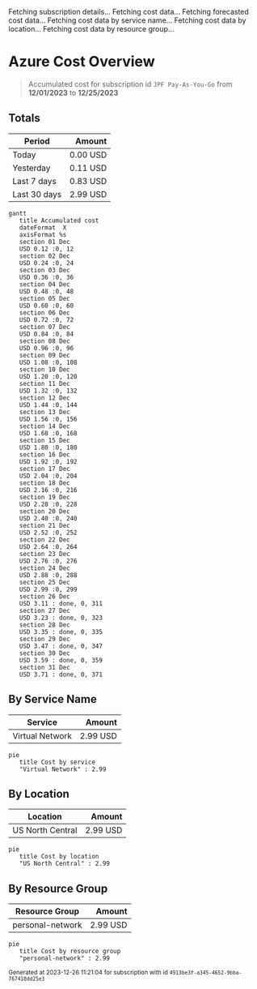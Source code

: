 Fetching subscription details...
Fetching cost data...
Fetching forecasted cost data...
Fetching cost data by service name...
Fetching cost data by location...
Fetching cost data by resource group...
# Azure Cost Overview

> Accumulated cost for subscription id `JPF Pay-As-You-Go` from **12/01/2023** to **12/25/2023**

## Totals

|Period|Amount|
|---|---:|
|Today|0.00 USD|
|Yesterday|0.11 USD|
|Last 7 days|0.83 USD|
|Last 30 days|2.99 USD|

```mermaid
gantt
   title Accumulated cost
   dateFormat  X
   axisFormat %s
   section 01 Dec
   USD 0.12 :0, 12
   section 02 Dec
   USD 0.24 :0, 24
   section 03 Dec
   USD 0.36 :0, 36
   section 04 Dec
   USD 0.48 :0, 48
   section 05 Dec
   USD 0.60 :0, 60
   section 06 Dec
   USD 0.72 :0, 72
   section 07 Dec
   USD 0.84 :0, 84
   section 08 Dec
   USD 0.96 :0, 96
   section 09 Dec
   USD 1.08 :0, 108
   section 10 Dec
   USD 1.20 :0, 120
   section 11 Dec
   USD 1.32 :0, 132
   section 12 Dec
   USD 1.44 :0, 144
   section 13 Dec
   USD 1.56 :0, 156
   section 14 Dec
   USD 1.68 :0, 168
   section 15 Dec
   USD 1.80 :0, 180
   section 16 Dec
   USD 1.92 :0, 192
   section 17 Dec
   USD 2.04 :0, 204
   section 18 Dec
   USD 2.16 :0, 216
   section 19 Dec
   USD 2.28 :0, 228
   section 20 Dec
   USD 2.40 :0, 240
   section 21 Dec
   USD 2.52 :0, 252
   section 22 Dec
   USD 2.64 :0, 264
   section 23 Dec
   USD 2.76 :0, 276
   section 24 Dec
   USD 2.88 :0, 288
   section 25 Dec
   USD 2.99 :0, 299
   section 26 Dec
   USD 3.11 : done, 0, 311
   section 27 Dec
   USD 3.23 : done, 0, 323
   section 28 Dec
   USD 3.35 : done, 0, 335
   section 29 Dec
   USD 3.47 : done, 0, 347
   section 30 Dec
   USD 3.59 : done, 0, 359
   section 31 Dec
   USD 3.71 : done, 0, 371
```

## By Service Name

|Service|Amount|
|---|---:|
|Virtual Network|2.99 USD|

```mermaid
pie
   title Cost by service
   "Virtual Network" : 2.99
```

## By Location

|Location|Amount|
|---|---:|
|US North Central|2.99 USD|

```mermaid
pie
   title Cost by location
   "US North Central" : 2.99
```

## By Resource Group

|Resource Group|Amount|
|---|---:|
|personal-network|2.99 USD|

```mermaid
pie
   title Cost by resource group
   "personal-network" : 2.99
```

<sup>Generated at 2023-12-26 11:21:04 for subscription with id `4913be3f-a345-4652-9bba-767418dd25e3`</sup>
